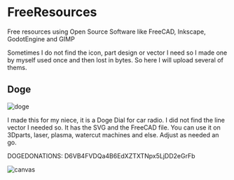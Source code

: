 # FreeResources
Free resources using Open Source Software like FreeCAD, Inkscape, GodotEngine and GIMP

Sometimes I do not find the icon, part design or vector I need so I made one by myself used once and then lost in bytes. So here I will upload several of thems.

## Doge 

![doge](https://user-images.githubusercontent.com/5947026/110079797-76a96c00-7d81-11eb-8d11-17a330ae3eba.gif)


I made this for my niece, it is a Doge Dial for car radio. I did not find the line vector I needed so. It has the SVG and the FreeCAD file. You can use it on 3Dparts, laser, plasma, watercut machines and else. Adjust as needed an go.








DOGEDONATIONS: D6VB4FVDQa4B6EdXZTXTNpx5LjDD2eGrFb

![canvas](https://user-images.githubusercontent.com/5947026/110079996-c851f680-7d81-11eb-82c9-12045249edc1.png)
